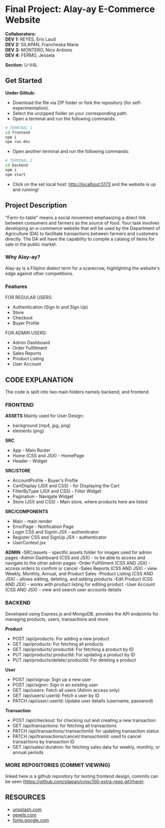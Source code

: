 # Final Project: Alay-ay E-Commerce Website

**Collaborators:**  
**DEV 1:** REYES, Erix Laud  
**DEV 2:** SILAPAN, Francheska Marie  
**DEV 3:** MONTERO, Nico Antiono  
**DEV 4:** FERMO, Jessela  

**Section:** U-V4L  

## Get Started

**Under Github:**
- Download the file via ZIP folder or fork the repository (for self-experimentation).
- Select the unzipped folder on your corresponding path.
- Open a terminal and run the following commands:

```bash
# TERMINAL 1
cd frontend
npm i
npm run dev
```

- Open another terminal and run the following commands:

```bash
# TERMINAL 2
cd backend
npm i
npm start
```

- Click on the set local host: [http://localhost:5173](http://localhost:5173) and the website is up and running!

## Project Description

"Farm-to-table" means a social movement emphasizing a direct link between consumers and farmers as the source of food. Your task involves developing an e-commerce website that will be used by the Department of Agriculture (DA) to facilitate transactions between farmers and customers directly. The DA will have the capability to compile a catalog of items for sale in the public market.

### Why Alay-ay?
Alay-ay is a Filipino dialect term for a scarecrow, highlighting the website's edge against other competitions.

### Features
FOR REGULAR USERS:
- Authentication (Sign In and Sign Up)
- Store
- Checkout
- Buyer Profile

FOR ADMIN USERS:
- Admin Dashboard
- Order Fulfillment
- Sales Reports
- Product Listing
- User Account

## CODE EXPLANATION 

The code is split into two main folders namely backend, and frontend.

### FRONTEND

**ASSETS**
Mainly used for User Design:

- background (mp4, jpg, png)
- elements (png) 

**SRC**
- App - Main Router
- Home (CSS and JSX) - HomePage
- Header - Widget

**SRC/STORE**
- AccountProfile - Buyer's Profile
- CartDisplay (JSX and CSS) - for Displaying the Cart
- FilterByType (JSX and CSS) - Filter Widget
- Pagination - Navigate Widget
- Store (JSX and CSS) - Main store, where products here are listed 

**SRC/COMPONENTS**
- Main - main render
- ErrorPage - Notification Page
- Login CSS and SignIn JSX - authenticator
- Register CSS and SignUp JSX - authenticator
- UserContext.jsx 

**ADMIN**
-SRC/assets - specific assets folder for images used for admin pages
-Admin Dashboard (CSS and JSX) - to be able to access and navigate to the other admin pages 
-Order Fulfillment (CSS AND JSX) - access orders to confirm or cancel
-Sales Reports (CSS AND JSX) - view Weekly, Monthly, Annual, and Product Sales
-Product Listing (CSS AND JSX) - allows editing, deleting, and adding products
-Edit Product (CSS AND JSX) - works with product listing for editing product
-User Account (CSS AND JSX) - view and search user accounts details



### BACKEND

Developed using Express.js and MongoDB, provides the API endpoints for managing products, users, transactions and more.

**Product**
- POST /api/products: For adding a new product
- GET /api/products: For fetching all products
- GET /api/products/:productId: For fetching a product by ID
- PUT /api/products/:productId: For updating a product by ID
- PUT /api/products/delete/:productId: For deleting a product

**User**
- POST /api/signup: Sign up a new user
- POST /api/signin: Sign in an existing user
- GET /api/users: Fetch all users (Admin access only)
- GET /api/users/:userId: Fetch a user by ID
- PATCH /api/user/:userId: Update user details (username, password)

**Transaction**
- POST /api/checkout: for checking out and creating a new transaction
- GET /api/transactions: for fetching all transactions
- PATCH /api/transactions/:transactionId: for updating transaction status
- PATCH /api/transactions/cancel/:transactionId: used to cancel transactions by transaction ID
- GET /api/sales/:duration: for fetching sales data for weekly, monthly, or annual periods

### MORE REPOSITORIES (COMMIT VIEWING)

linked here is a github repository for testing frontend design, commits can be seen [https://github.com/silapan/cmsc100-extra-repo.git](here).

## RESOURCES
- [unsplash.com](unsplash.com)
- [pexels.com](pexels.com)
- [fonts.google.com](fonts.google.com)

